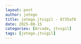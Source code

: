 ```yaml
---
layout: post
author: jotego
title: jotego.jtvigil - 8735af8
date: 2025-08-15
categories: [Arcade, jtvigil]
tags: [jotego.jtvigil]
---
```


